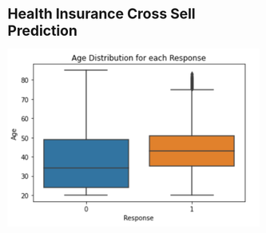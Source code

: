# Health Insurance Cross Sell Prediction
![alt text](http://github.com/kamatmugdha/Health-Insurance-Cross-Sell-Prediction/blob/main/img/AgeVsResponse.PNG) 
